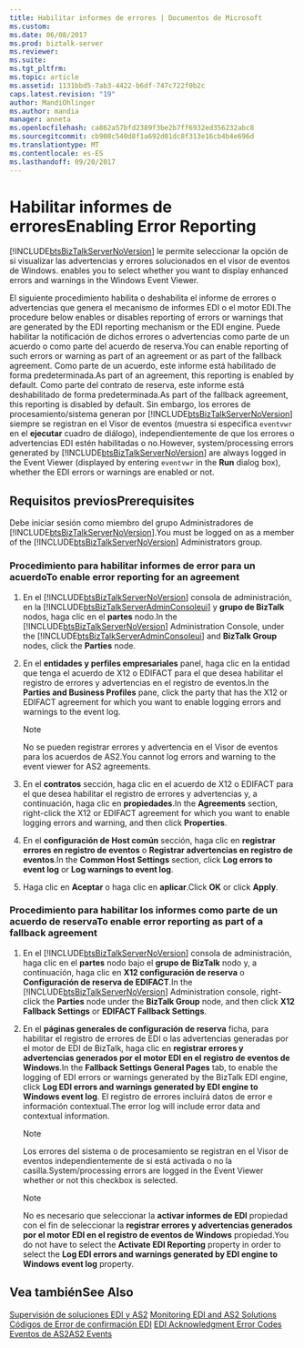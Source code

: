 ```yaml
---
title: Habilitar informes de errores | Documentos de Microsoft
ms.custom: 
ms.date: 06/08/2017
ms.prod: biztalk-server
ms.reviewer: 
ms.suite: 
ms.tgt_pltfrm: 
ms.topic: article
ms.assetid: 1131bbd5-7ab3-4422-b6df-747c722f0b2c
caps.latest.revision: "19"
author: MandiOhlinger
ms.author: mandia
manager: anneta
ms.openlocfilehash: ca862a57bfd2389f3be2b7ff6932ed356232abc8
ms.sourcegitcommit: cb908c540d8f1a692d01dc8f313e16cb4b4e696d
ms.translationtype: MT
ms.contentlocale: es-ES
ms.lasthandoff: 09/20/2017
---
```

# <a name="enabling-error-reporting"></a><span data-ttu-id="3369c-102">Habilitar informes de errores</span><span class="sxs-lookup"><span data-stu-id="3369c-102">Enabling Error Reporting</span></span>
[!INCLUDE[btsBizTalkServerNoVersion](../includes/btsbiztalkservernoversion-md.md)]<span data-ttu-id="3369c-103"> le permite seleccionar la opción de si visualizar las advertencias y errores solucionados en el visor de eventos de Windows.</span><span class="sxs-lookup"><span data-stu-id="3369c-103"> enables you to select whether you want to display enhanced errors and warnings in the Windows Event Viewer.</span></span>  
  
 <span data-ttu-id="3369c-104">El siguiente procedimiento habilita o deshabilita el informe de errores o advertencias que genera el mecanismo de informes EDI o el motor EDI.</span><span class="sxs-lookup"><span data-stu-id="3369c-104">The procedure below enables or disables reporting of errors or warnings that are generated by the EDI reporting mechanism or the EDI engine.</span></span> <span data-ttu-id="3369c-105">Puede habilitar la notificación de dichos errores o advertencias como parte de un acuerdo o como parte del acuerdo de reserva.</span><span class="sxs-lookup"><span data-stu-id="3369c-105">You can enable reporting of such errors or warning as part of an agreement or as part of the fallback agreement.</span></span> <span data-ttu-id="3369c-106">Como parte de un acuerdo, este informe está habilitado de forma predeterminada.</span><span class="sxs-lookup"><span data-stu-id="3369c-106">As part of an agreement, this reporting is enabled by default.</span></span> <span data-ttu-id="3369c-107">Como parte del contrato de reserva, este informe está deshabilitado de forma predeterminada.</span><span class="sxs-lookup"><span data-stu-id="3369c-107">As part of the fallback agreement, this reporting is disabled by default.</span></span> <span data-ttu-id="3369c-108">Sin embargo, los errores de procesamiento/sistema generan por [!INCLUDE[btsBizTalkServerNoVersion](../includes/btsbiztalkservernoversion-md.md)] siempre se registran en el Visor de eventos (muestra si especifica `eventvwr` en el **ejecutar** cuadro de diálogo), independientemente de que los errores o advertencias EDI estén habilitadas o no.</span><span class="sxs-lookup"><span data-stu-id="3369c-108">However, system/processing errors generated by [!INCLUDE[btsBizTalkServerNoVersion](../includes/btsbiztalkservernoversion-md.md)] are always logged in the Event Viewer (displayed by entering `eventvwr` in the **Run** dialog box), whether the EDI errors or warnings are enabled or not.</span></span>  
  
## <a name="prerequisites"></a><span data-ttu-id="3369c-109">Requisitos previos</span><span class="sxs-lookup"><span data-stu-id="3369c-109">Prerequisites</span></span>  
 <span data-ttu-id="3369c-110">Debe iniciar sesión como miembro del grupo Administradores de [!INCLUDE[btsBizTalkServerNoVersion](../includes/btsbiztalkservernoversion-md.md)].</span><span class="sxs-lookup"><span data-stu-id="3369c-110">You must be logged on as a member of the [!INCLUDE[btsBizTalkServerNoVersion](../includes/btsbiztalkservernoversion-md.md)] Administrators group.</span></span>  
  
### <a name="to-enable-error-reporting-for-an-agreement"></a><span data-ttu-id="3369c-111">Procedimiento para habilitar informes de error para un acuerdo</span><span class="sxs-lookup"><span data-stu-id="3369c-111">To enable error reporting for an agreement</span></span>  
  
1.  <span data-ttu-id="3369c-112">En el [!INCLUDE[btsBizTalkServerNoVersion](../includes/btsbiztalkservernoversion-md.md)] consola de administración, en la [!INCLUDE[btsBizTalkServerAdminConsoleui](../includes/btsbiztalkserveradminconsoleui-md.md)] y **grupo de BizTalk** nodos, haga clic en el **partes** nodo.</span><span class="sxs-lookup"><span data-stu-id="3369c-112">In the [!INCLUDE[btsBizTalkServerNoVersion](../includes/btsbiztalkservernoversion-md.md)] Administration Console, under the [!INCLUDE[btsBizTalkServerAdminConsoleui](../includes/btsbiztalkserveradminconsoleui-md.md)] and **BizTalk Group** nodes, click the **Parties** node.</span></span>  
  
2.  <span data-ttu-id="3369c-113">En el **entidades y perfiles empresariales** panel, haga clic en la entidad que tenga el acuerdo de X12 o EDIFACT para el que desea habilitar el registro de errores y advertencias en el registro de eventos.</span><span class="sxs-lookup"><span data-stu-id="3369c-113">In the **Parties and Business Profiles** pane, click the party that has the X12 or EDIFACT agreement for which you want to enable logging errors and warnings to the event log.</span></span>  
  
    > [!NOTE]
    >  <span data-ttu-id="3369c-114">No se pueden registrar errores y advertencia en el Visor de eventos para los acuerdos de AS2.</span><span class="sxs-lookup"><span data-stu-id="3369c-114">You cannot log errors and warning to the event viewer for AS2 agreements.</span></span>  
  
3.  <span data-ttu-id="3369c-115">En el **contratos** sección, haga clic en el acuerdo de X12 o EDIFACT para el que desea habilitar el registro de errores y advertencias y, a continuación, haga clic en **propiedades**.</span><span class="sxs-lookup"><span data-stu-id="3369c-115">In the **Agreements** section, right-click the X12 or EDIFACT agreement for which you want to enable logging errors and warning, and then click **Properties**.</span></span>  
  
4.  <span data-ttu-id="3369c-116">En el **configuración de Host común** sección, haga clic en **registrar errores en registro de eventos** o **Registrar advertencias en registro de eventos**.</span><span class="sxs-lookup"><span data-stu-id="3369c-116">In the **Common Host Settings** section, click **Log errors to event log** or **Log warnings to event log**.</span></span>  
  
5.  <span data-ttu-id="3369c-117">Haga clic en **Aceptar** o haga clic en **aplicar**.</span><span class="sxs-lookup"><span data-stu-id="3369c-117">Click **OK** or click **Apply**.</span></span>  
  
### <a name="to-enable-error-reporting-as-part-of-a-fallback-agreement"></a><span data-ttu-id="3369c-118">Procedimiento para habilitar los informes como parte de un acuerdo de reserva</span><span class="sxs-lookup"><span data-stu-id="3369c-118">To enable error reporting as part of a fallback agreement</span></span>  
  
1.  <span data-ttu-id="3369c-119">En el [!INCLUDE[btsBizTalkServerNoVersion](../includes/btsbiztalkservernoversion-md.md)] consola de administración, haga clic en el **partes** nodo bajo el **grupo de BizTalk** nodo y, a continuación, haga clic en **X12 configuración de reserva** o **Configuración de reserva de EDIFACT**.</span><span class="sxs-lookup"><span data-stu-id="3369c-119">In the [!INCLUDE[btsBizTalkServerNoVersion](../includes/btsbiztalkservernoversion-md.md)] Administration console, right-click the **Parties** node under the **BizTalk Group** node, and then click **X12 Fallback Settings** or **EDIFACT Fallback Settings**.</span></span>  
  
2.  <span data-ttu-id="3369c-120">En el **páginas generales de configuración de reserva** ficha, para habilitar el registro de errores de EDI o las advertencias generadas por el motor de EDI de BizTalk, haga clic en **registrar errores y advertencias generados por el motor EDI en el registro de eventos de Windows**.</span><span class="sxs-lookup"><span data-stu-id="3369c-120">In the **Fallback Settings General Pages** tab, to enable the logging of EDI errors or warnings generated by the BizTalk EDI engine, click **Log EDI errors and warnings generated by EDI engine to Windows event log**.</span></span> <span data-ttu-id="3369c-121">El registro de errores incluirá datos de error e información contextual.</span><span class="sxs-lookup"><span data-stu-id="3369c-121">The error log will include error data and contextual information.</span></span>  
  
    > [!NOTE]
    >  <span data-ttu-id="3369c-122">Los errores del sistema o de procesamiento se registran en el Visor de eventos independientemente de si está activada o no la casilla.</span><span class="sxs-lookup"><span data-stu-id="3369c-122">System/processing errors are logged in the Event Viewer whether or not this checkbox is selected.</span></span>  
  
    > [!NOTE]
    >  <span data-ttu-id="3369c-123">No es necesario que seleccionar la **activar informes de EDI** propiedad con el fin de seleccionar la **registrar errores y advertencias generados por el motor EDI en el registro de eventos de Windows** propiedad.</span><span class="sxs-lookup"><span data-stu-id="3369c-123">You do not have to select the **Activate EDI Reporting** property in order to select the **Log EDI errors and warnings generated by EDI engine to Windows event log** property.</span></span>  
  
## <a name="see-also"></a><span data-ttu-id="3369c-124">Vea también</span><span class="sxs-lookup"><span data-stu-id="3369c-124">See Also</span></span>  
 <span data-ttu-id="3369c-125">[Supervisión de soluciones EDI y AS2](../core/monitoring-edi-and-as2-solutions.md) </span><span class="sxs-lookup"><span data-stu-id="3369c-125">[Monitoring EDI and AS2 Solutions](../core/monitoring-edi-and-as2-solutions.md) </span></span>  
 <span data-ttu-id="3369c-126">[Códigos de Error de confirmación EDI](../core/edi-acknowledgment-error-codes.md) </span><span class="sxs-lookup"><span data-stu-id="3369c-126">[EDI Acknowledgment Error Codes](../core/edi-acknowledgment-error-codes.md) </span></span>  
 [<span data-ttu-id="3369c-127">Eventos de AS2</span><span class="sxs-lookup"><span data-stu-id="3369c-127">AS2 Events</span></span>](../core/as2-events.md)
